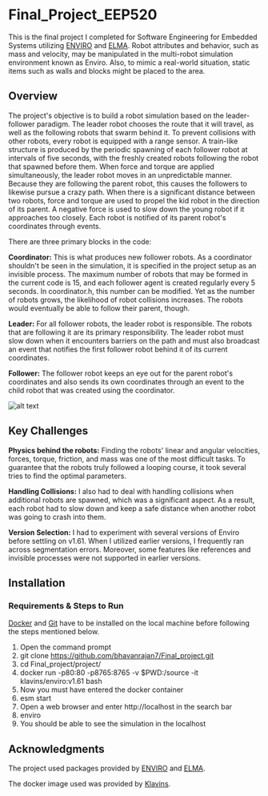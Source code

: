 # Final_Project_EEP520

This is the final project I completed for Software Engineering for Embedded Systems utilizing [ENVIRO](https://github.com/klavinslab/enviro/) and [ELMA](https://github.com/klavinslab/elma). Robot attributes and behavior, such as mass and velocity, may be manipulated in the multi-robot simulation environment known as Enviro. Also, to mimic a real-world situation, static items such as walls and blocks might be placed to the area.

## Overview

The project's objective is to build a robot simulation based on the leader-follower paradigm. The leader robot chooses the route that it will travel, as well as the following robots that swarm behind it. To prevent collisions with other robots, every robot is equipped with a range sensor. A train-like structure is produced by the periodic spawning of each follower robot at intervals of five seconds, with the freshly created robots following the robot that spawned before them. When force and torque are applied simultaneously, the leader robot moves in an unpredictable manner. Because they are following the parent robot, this causes the followers to likewise pursue a crazy path. When there is a significant distance between two robots, force and torque are used to propel the kid robot in the direction of its parent. A negative force is used to slow down the young robot if it approaches too closely. Each robot is notified of its parent robot's coordinates through events.

There are three primary blocks in the code:

**Coordinator:**
This is what produces new follower robots. As a coordinator shouldn't be seen in the simulation, it is specified in the project setup as an invisible process. The maximum number of robots that may be formed in the current code is 15, and each follower agent is created regularly every 5 seconds. In coordinator.h, this number can be modified. Yet as the number of robots grows, the likelihood of robot collisions increases. The robots would eventually be able to follow their parent, though.

**Leader:**
For all follower robots, the leader robot is responsible. The robots that are following it are its primary responsibility. The leader robot must slow down when it encounters barriers on the path and must also broadcast an event that notifies the first follower robot behind it of its current coordinates.

**Follower:**
The follower robot keeps an eye out for the parent robot's coordinates and also sends its own coordinates through an event to the child robot that was created using the coordinator.

![alt text](https://github.com/bhavanrajan7/Final_project/blob/main/gif/Final_project.gif)

## Key Challenges

**Physics behind the robots:**
Finding the robots' linear and angular velocities, forces, torque, friction, and mass was one of the most difficult tasks. To guarantee that the robots truly followed a looping course, it took several tries to find the optimal parameters.

**Handling Collisions:**
I also had to deal with handling collisions when additional robots are spawned, which was a significant aspect. As a result, each robot had to slow down and keep a safe distance when another robot was going to crash into them.

**Version Selection:**
I had to experiment with several versions of Enviro before settling on v1.61. When I utilized earlier versions, I frequently ran across segmentation errors. Moreover, some features like references and invisible processes were not supported in earlier versions.

## Installation

### Requirements & Steps to Run

[Docker](https://docs.docker.com/get-docker/) and [Git](https://git-scm.com/) have to be installed on the local machine before following the steps mentioned below.

1. Open the command prompt
2. git clone https://github.com/bhavanrajan7/Final_project.git
3. cd Final_project/project/
4. docker run -p80:80 -p8765:8765 -v $PWD:/source -it klavins/enviro:v1.61 bash
5. Now you must have entered the docker container
6. esm start
7. Open a web browser and enter http://localhost in the search bar
8. enviro
9. You should be able to see the simulation in the localhost

## Acknowledgments

The project used packages provided by [ENVIRO](https://github.com/klavinslab/enviro/) and [ELMA](https://github.com/klavinslab/elma).

The docker image used was provided by [Klavins](https://github.com/klavinslab).
